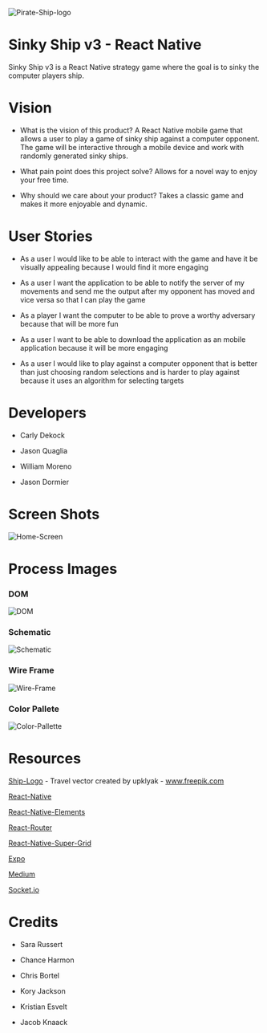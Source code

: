 ![Pirate-Ship-logo](./assets/pirateShipSmall.jpg)
# Sinky Ship v3 - React Native
Sinky Ship v3 is a React Native strategy game where the goal is to sinky the computer players ship.

# Vision
* What is the vision of this product? A React Native mobile game that allows a user to play a game of sinky ship against a computer opponent. The game will be interactive through a mobile device and work with randomly generated sinky ships.

* What pain point does this project solve? Allows for a novel way to enjoy your free time.

* Why should we care about your product? Takes a classic game and makes it more enjoyable and dynamic.

# User Stories

* As a user I would like to be able to interact with the game and have it be visually appealing because I would find it more engaging

* As a user I want the application to be able to notify the server of my movements and send me the output after my opponent has moved and vice versa so that I can play the game

* As a player I want the computer to be able to prove a worthy adversary because that will be more fun

* As a user I want to be able to download the application as an mobile application because it will be more engaging

* As a user I would like to play against a computer opponent that is better than just choosing random selections and is harder to play against because it uses an algorithm for selecting targets


# Developers

* Carly Dekock

* Jason Quaglia

* William Moreno

* Jason Dormier

# Screen Shots

![Home-Screen](./assets/sinky-ship-home.png)

# Process Images

### DOM
![DOM](./assets/sinkyShipDomV2.png)

### Schematic
![Schematic](./assets/miro.png)

### Wire Frame
![Wire-Frame](./team/sinkyship.jpg)

### Color Pallete
![Color-Pallette](./team/sinkyshipv1.png)

# Resources

[Ship-Logo](https://www.freepik.com/vectors/travel) - Travel vector created by upklyak - www.freepik.com

[React-Native](https://reactnative.dev/docs/getting-started)

[React-Native-Elements](https://reactnativeelements.com/)

[React-Router](https://reactrouter.com/native/guides/quick-start)

[React-Native-Super-Grid](https://www.npmjs.com/package/react-native-super-grid)

[Expo](https://docs.expo.io/versions/latest/sdk/speech/)

[Medium](https://rossbulat.medium.com/react-hooks-managing-web-sockets-with-useeffect-and-usestate-2dfc30eeceec)

[Socket.io](https://socket.io/docs/v4/index.html)


# Credits

* Sara Russert

* Chance Harmon

* Chris Bortel

* Kory Jackson

* Kristian Esvelt

* Jacob Knaack
